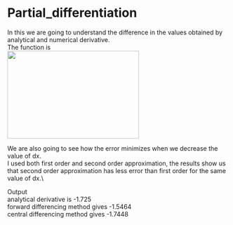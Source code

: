 # Partial_differentiation

In this we are going to understand the difference in the values obtained by analytical and numerical derivative.\
The function is\
<img src="https://user-images.githubusercontent.com/74448981/105075379-b48f5100-5aaf-11eb-83c2-88c2cb179a55.png" height="200" width="300">

We are also going to see how the error minimizes when we decrease the value of dx.\
I used both first order and second order approximation, the results show us that second order approximation has less error than first order for the same value of dx.\

Output\
analytical derivative is -1.725\
forward differencing method gives -1.5464\
central differencing method gives -1.7448
